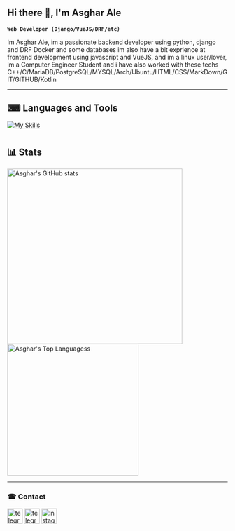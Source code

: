 ## Hi there 👋, I'm Asghar Ale

**`Web Developer (Django/VueJS/DRF/etc)`**

<p align="left">
Im Asghar Ale, im a passionate backend developer using python, django and DRF Docker and some databases im also have a bit exprience at frontend development using javascript and VueJS, and im a linux user/lover, im a Computer Engineer Student and i have also worked with these techs C++/C/MariaDB/PostgreSQL/MYSQL/Arch/Ubuntu/HTML/CSS/MarkDown/GIT/GITHUB/Kotlin
</p>

---

## ⌨ Languages and Tools

[![My Skills](https://skillicons.dev/icons?i=python,django,js,vue,linux,cpp,postgresql,mysql,docker,arch,debian,git,github,html,css,md&perline=8)](https://skillicons.dev)

#

## 📊 Stats 
<img src="https://github-readme-stats.vercel.app/api?username=asgharale&show_icons=true&theme=transparent" alt="Asghar's GitHub stats" width="400" /> <img src="https://github-readme-stats.vercel.app/api/top-langs/?username=asgharale&layout=compact" alt="Asghar's Top Languagess" width="300" />

---
### ☎ Contact

<a href="https://linkedin.com/in/asghar-ale" target="_blank"><img src="https://img.shields.io/static/v1?message=Linkedin&logo=linkedin&label=&color=0a66c2&logoColor=white&labelColor=&style=for-the-badge" height="35" alt="telegram logo"  /></a>
    <a href="https://t.me/asghar04" target="_blank"><img src="https://img.shields.io/static/v1?message=Telegram&logo=telegram&label=&color=229ED9&logoColor=white&labelColor=&style=for-the-badge" height="35" alt="telegram logo"  /></a>
  <a href="https://instagram.com/asghar.ale04" target="_blank"><img src="https://img.shields.io/static/v1?message=Instagram&logo=instagram&label=&color=E4405F&logoColor=white&labelColor=&style=for-the-badge" height="35" alt="instagram logo"  /></a>


<!--
**asgharale/asgharale** is a ✨ _special_ ✨ repository because its `README.md` (this file) appears on your GitHub profile.

Here are some ideas to get you started:

- 🔭 I’m currently working on ...
- 🌱 I’m currently learning ...
- 👯 I’m looking to collaborate on ...
- 🤔 I’m looking for help with ...
- 💬 Ask me about ...
- 📫 How to reach me: ...
- 😄 Pronouns: ...
- ⚡ Fun fact: ...
-->
